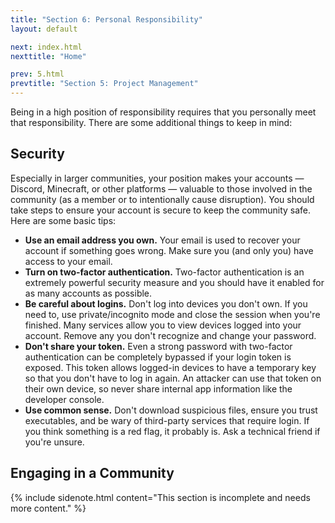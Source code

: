 ```yaml
---
title: "Section 6: Personal Responsibility"
layout: default

next: index.html
nexttitle: "Home"

prev: 5.html
prevtitle: "Section 5: Project Management"
---
```


Being in a high position of responsibility requires that you personally meet that responsibility. There are some additional things to keep in mind:

## Security

Especially in larger communities, your position makes your accounts — Discord, Minecraft, or other platforms — valuable to those involved in the community (as a member or to intentionally cause disruption). You should take steps to ensure your account is secure to keep the community safe. Here are some basic tips:

- **Use an email address you own.** Your email is used to recover your account if something goes wrong. Make sure you (and only you) have access to your email.
- **Turn on two-factor authentication.** Two-factor authentication is an extremely powerful security measure and you should have it enabled for as many accounts as possible.
- **Be careful about logins.** Don't log into devices you don't own. If you need to, use private/incognito mode and close the session when you're finished. Many services allow you to view devices logged into your account. Remove any you don't recognize and change your password.
- **Don't share your token.** Even a strong password with two-factor authentication can be completely bypassed if your login token is exposed. This token allows logged-in devices to have a temporary key so that you don't have to log in again. An attacker can use that token on their own device, so never share internal app information like the developer console.
- **Use common sense.** Don't download suspicious files, ensure you trust executables, and be wary of third-party services that require login. If you think something is a red flag, it probably is. Ask a technical friend if you're unsure.

## Engaging in a Community

{% include sidenote.html content="This section is incomplete and needs more content." %}
